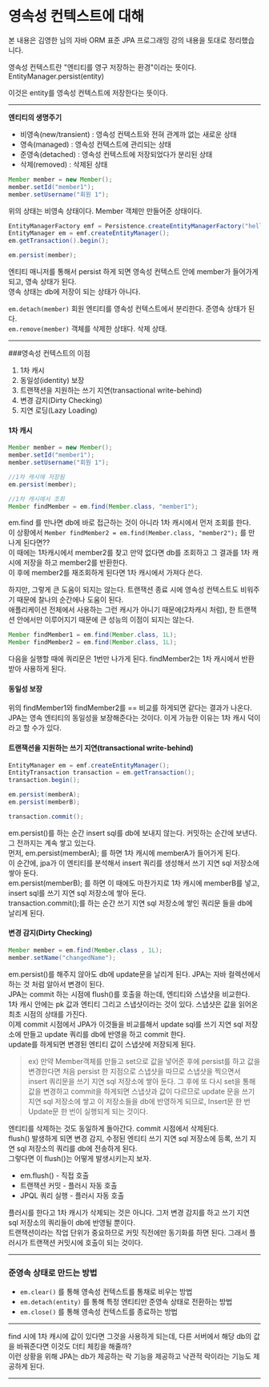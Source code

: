 # 영속성 컨텍스트에 대해
본 내용은 김영한 님의 자바 ORM 표준 JPA 프로그래밍 강의 내용을 토대로 정리했습니다.  

영속성 컨텍스트란 "엔티티를 영구 저장하는 환경"이라는 뜻이다.  
EntityManager.persist(entity)  

이것은 entity를 영속성 컨텍스트에 저장한다는 뜻이다.  

***

**엔티티의 생명주기**  

* 비영속(new/transient) : 영속성 컨텍스트와 전혀 관계까 없는 새로운 상태
* 영속(managed) : 영속성 컨텍스트에 관리되는 상태
* 준영속(detached) : 영속성 컨텍스트에 저장되었다가 분리된 상태
* 삭제(removed) : 삭제된 상태  

```java
Member member = new Member();
member.setId("member1");
member.setUsername("회원 1");
```
위의 상태는 비영속 상태이다. Member 객체만 만들어준 상태이다.  

```java
EntityManagerFactory emf = Persistence.createEntityManagerFactory("hello");
EntityManager em = emf.createEntityManager();
em.getTransaction().begin();

em.persist(member);
```
엔티티 매니저를 통해서 persist 하게 되면 영속성 컨텍스트 안에 member가 들어가게 되고, 영속 상태가 된다.  
영속 상태는 db에 저장이 되는 상태가 아니다.  

``em.detach(member)`` 회원 엔티티를 영속성 컨텍스트에서 분리한다. 준영속 상태가 된다.  
``em.remove(member)`` 객체를 삭제한 상태다. 삭제 상태.

***

###영속성 컨텍스트의 이점  
1. 1차 캐시
2. 동일성(identity) 보장
3. 트랜잭션을 지원하는 쓰기 지연(transactional write-behind)
4. 변경 감지(Dirty Checking)
5. 지연 로딩(Lazy Loading)

#### 1차 캐시
```java
Member member = new Member();
member.setId("member1");
member.setUsername("회원 1");

//1차 캐시에 저장됨
em.persist(member);

//1차 캐시에서 조회
Member findMember = em.find(Member.class, "member1");
```
em.find 를 만나면 db에 바로 접근하는 것이 아니라 1차 캐시에서 먼저 조회를 한다.  
이 상황에서 ``Member findMember2 = em.find(Member.class, "member2");`` 를 만나게 된다면??  
이 때에는 1차캐시에서 member2를 찾고 만약 없다면 db를 조회하고 그 결과를 1차 캐시에 저장을 하고 member2를 반환한다.  
이 후에 member2를 재조회하게 된다면 1차 캐시에서 가져다 쓴다.  

하지만, 그렇게 큰 도움이 되지는 않는다. 트랜잭션 종료 시에 영속성 컨텍스트도 비워주기 때문에 찰나의 순간에나 도움이 된다.  
애플리케이션 전체에서 사용하는 그런 캐시가 아니기 때문에(2차캐시 처럼), 한 트랜잭션 안에서만 이루어지기 때문에 큰 성능의 이점이 되지는 않는다.  

```java
Member findMember1 = em.find(Member.class, 1L);
Member findMember2 = em.find(Member.class, 1L);
```
다음을 실행할 때에 쿼리문은 1번만 나가게 된다. findMember2는 1차 캐시에서 반환받아 사용하게 된다.  

#### 동일성 보장
위의 findMember1와 findMember2를 == 비교를 하게되면 같다는 결과가 나온다.  
JPA는 영속 엔티티의 동일성을 보장해준다는 것이다. 이게 가능한 이유는 1차 캐시 덕이라고 할 수가 있다.  

#### 트랜잭션을 지원하는 쓰기 지연(transactional write-behind)
```java
EntityManager em = emf.createEntityManager();
EntityTransaction transaction = em.getTransaction();
transaction.begin();

em.persist(memberA);
em.persist(memberB);

transaction.commit();
```
em.persist()를 하는 순간 insert sql를 db에 보내지 않는다. 커밋하는 순간에 보낸다. 그 전까지는 계속 쌓고 있는다.  
먼저, em.persist(memberA); 를 하면 1차 캐시에 memberA가 들어가게 된다.  
이 순간에, jpa가 이 엔티티를 분석해서 insert 쿼리를 생성해서 쓰기 지연 sql 저장소에 쌓아 둔다.  
em.persist(memberB); 를 하면 이 때에도 마찬가지로 1차 캐시에 memberB를 넣고, insert sql를 쓰기 지연 sql 저장소에 쌓아 둔다.  
transaction.commit();를 하는 순간 쓰기 지연 sql 저장소에 쌓인 쿼리문 들을 db에 날리게 된다.  

#### 변경 감지(Dirty Checking)
```java
Member member = em.find(Member.class , 1L);
member.setName("changedName");
```
em.persist()를 해주지 않아도 db에 update문을 날리게 된다. JPA는 자바 컬렉션에서 하는 것 처럼 알아서 변경이 된다.  
JPA는 commit 하는 시점에 flush()를 호출을 하는데, 엔티티와 스냅샷을 비교한다.  
1차 캐시 안에는 pk 값과 엔티티 그리고 스냅샷이라는 것이 있다. 스냅샷은 값을 읽어온 최초 시점의 상태를 가진다.  
이제 commit 시점에서 JPA가 이것들을 비교를해서 update sql를 쓰기 지연 sql 저장소에 만들고 update 쿼리를 db에 반영을 하고 commit 한다.  
update를 하게되면 변경된 엔티티 값이 스냅샷에 저장되게 된다.    
>ex) 만약 Member객체를 만들고 set으로 값을 넣어준 후에 persist를 하고 값을 변경한다면 처음 persist 한 지점으로 스냅샷을 따므로 스냅샷을 찍으면서
insert 쿼리문을 쓰기 지연 sql 저장소에 쌓아 둔다. 그 후에 또 다시 set을 통해 값을 변경하고 commit을 하게되면 스냅샷과 값이 다르므로 update 문을
쓰기 지연 sql 저장소에 쌓고 이 저장소들을 db에 반영하게 되므로, Insert문 한 번 Update문 한 번이 실행되게 되는 것이다.  

엔티티를 삭제하는 것도 동일하게 돌아간다. commit 시점에서 삭제된다.  
flush() 발생하게 되면 변경 감지, 수정된 엔티티 쓰기 지연 sql 저장소에 등록, 쓰기 지연 sql 저장소의 쿼리를 db에 전송하게 된다.  
그렇다면 이 flush()는 어떻게 발생시키는지 보자.  
* em.flush() - 직접 호출
* 트랜잭션 커밋 - 플러시 자동 호출
* JPQL 쿼리 실행 - 플러시 자동 호출

플러시를 한다고 1차 캐시가 삭제되는 것은 아니다. 그저 변경 감지를 하고 쓰기 지연 sql 저장소의 쿼리들이 db에 반영될 뿐이다.  
트랜잭션이라는 작업 단위가 중요하므로 커밋 직전에만 동기화를 하면 된다. 그래서 플러시가 트랜잭션 커밋시에 호출이 되는 것이다.  

***

### 준영속 상태로 만드는 방법  
* ``em.clear()`` 를 통해 영속성 컨텍스트를 통채로 비우는 방법
* ``em.detach(entity)`` 를 통해 특정 엔티티만 준영속 상태로 전환하는 방법
* ``em.close()`` 를 통해 영속성 컨텍스트를 종료하는 방법

***

find 시에 1차 캐시에 값이 있다면 그것을 사용하게 되는데, 다른 서버에서 해당 db의 값을 바꿔준다면 이것도 더티 체킹을 해줄까?  
이런 상황을 위해 JPA는 db가 제공하는 락 기능을 제공하고 낙관적 락이라는 기능도 제공하게 된다.  

***
